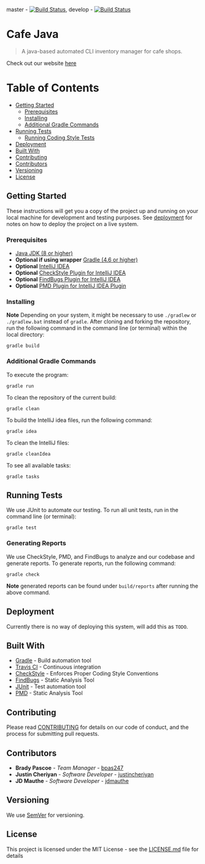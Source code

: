 master - [![Build Status](https://travis-ci.org/bpas247/CafeJava.svg?branch=master)](https://travis-ci.org/bpas247/CafeJava),
develop - [![Build Status](https://travis-ci.org/bpas247/CafeJava.svg?branch=develop)](https://travis-ci.org/bpas247/CafeJava)

# Cafe Java

> A java-based automated CLI inventory manager for cafe shops.

Check out our website [here](https://bpas247.github.io/CafeJava/)

# Table of Contents

-   [Getting Started](#getting-started)
    -   [Prerequisites](#prerequisites)
    -   [Installing](#installing)
    -   [Additional Gradle Commands](#additional-gradle-commands)
-   [Running Tests](#running-tests)
    -   [Running Coding Style Tests](#running-coding-style-tests)
-   [Deployment](#deployment)
-   [Built With](#built-with)
-   [Contributing](#contributing)
-   [Contributors](#contributors)
-   [Versioning](#versioning)
-   [License](#license)

## Getting Started

These instructions will get you a copy of the project up and running on your local machine for development and testing purposes. See [deployment](#deployment) for notes on how to deploy the project on a live system.

### Prerequisites

-   [Java JDK (8 or higher)](http://www.oracle.com/technetwork/java/javase/downloads/jdk8-downloads-2133151.html)
-   **Optional if using wrapper** [Gradle (4.6 or higher)](https://gradle.org/install/)
-   **Optional** [IntelliJ IDEA](https://www.jetbrains.com/idea/)
-   **Optional** [CheckStyle Plugin for IntelliJ IDEA](https://plugins.jetbrains.com/plugin/1065-checkstyle-idea)
-   **Optional** [FindBugs Plugin for IntelliJ IDEA](https://plugins.jetbrains.com/plugin/3847-findbugs-idea)
-   **Optional** [PMD Plugin for IntelliJ IDEA Plugin](https://pmd.github.io/latest/pmd_userdocs_tools.html#idea)

### Installing

**Note** Depending on your system, it might be necessary to use `./gradlew` or `./gradlew.bat` instead of `gradle`.
After cloning and forking the repository, run the following command in the command line (or terminal) within the local directory:

    gradle build

### Additional Gradle Commands

To execute the program:

    gradle run

To clean the repository of the current build:

    gradle clean

To build the IntelliJ idea files, run the following command:

    gradle idea

To clean the IntelliJ files:

    gradle cleanIdea

To see all available tasks:

    gradle tasks

## Running Tests

We use JUnit to automate our testing. To run all unit tests, run in the command line (or terminal):

    gradle test

### Generating Reports

We use CheckStyle, PMD, and FindBugs to analyze and our codebase and generate reports. To generate reports, run the following command:

    gradle check

**Note** generated reports can be found under `build/reports` after running the above command.

## Deployment

Currently there is no way of deploying this system, will add this as `TODO`.

## Built With

-   [Gradle](https://gradle.org/) - Build automation tool
-   [Travis CI](https://travis-ci.org/) - Continuous integration
-   [CheckStyle](http://checkstyle.sourceforge.net/) - Enforces Proper Coding Style Conventions
-   [FindBugs](http://findbugs.sourceforge.net/) - Static Analysis Tool
-   [JUnit](https://junit.org/junit4/) - Test automation tool
-   [PMD](https://pmd.github.io/) - Static Analysis Tool

## Contributing

Please read [CONTRIBUTING](docs/CONTRIBUTING.md) for details on our code of conduct, and the process for submitting pull requests.

## Contributors

-   **Brady Pascoe** - _Team Manager_ - [bpas247](https://github.com/bpas247)
-   **Justin Cheriyan** - _Software Developer_ - [justincheriyan](https://github.com/justincheriyan)
-   **JD Mauthe** - _Software Developer_ - [jdmauthe](https://github.com/jdmauthe)

## Versioning

We use [SemVer](http://semver.org/) for versioning.

## License

This project is licensed under the MIT License - see the [LICENSE.md](LICENSE.md) file for details

